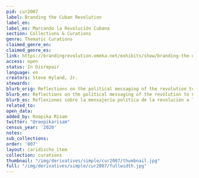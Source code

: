 ```yaml
---
pid: cur2007
label: Branding the Cuban Revolution
label_en:
label_es: Marcando la Revolución Cubana
section: Collections & Curations
genre: Thematic Curations
claimed_genre_en:
claimed_genre_es:
link: https://brandingrevolution.omeka.net/exhibits/show/branding-the-cuban-revolution
access: open
status: In Disrepair
language: en
creators: Steve Hyland, Jr.
stewards:
blurb_orig: Reflections on the political messaging of the revolution to Cubans.
blurb_en: Reflections on the political messaging of the revolution to Cubans.
blurb_es: Reflexiones sobre la mensajería política de la revolución a los cubanos.
related_to:
open_data:
added_by: Roopika Risam
twitter: "@roopikarisam"
census_year: '2020'
notes:
sub_collections:
order: '007'
layout: caridischo_item
collection: curations
thumbnail: "/img/derivatives/simple/cur2007/thumbnail.jpg"
full: "/img/derivatives/simple/cur2007/fullwidth.jpg"
---
```

